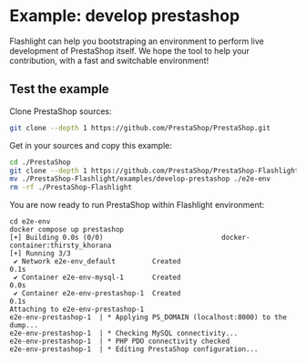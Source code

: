 # Example: develop prestashop

Flashlight can help you bootstraping an environment to perform live development of PrestaShop itself. We hope the tool to help your contribution, with a fast and switchable environment!

## Test the example

Clone PrestaShop sources:

```sh
git clone --depth 1 https://github.com/PrestaShop/PrestaShop.git
```

Get in your sources and copy this example:

```sh
cd ./PrestaShop
git clone --depth 1 https://github.com/PrestaShop/PrestaShop-Flashlight.git
mv ./PrestaShop-Flashlight/examples/develop-prestashop ./e2e-env
rm -rf ./PrestaShop-Flashlight
```

You are now ready to run PrestaShop within Flashlight environment:

```
cd e2e-env
docker compose up prestashop
[+] Building 0.0s (0/0)                             docker-container:thirsty_khorana
[+] Running 3/3
 ✔ Network e2e-env_default         Created                                      0.1s
 ✔ Container e2e-env-mysql-1       Created                                      0.0s
 ✔ Container e2e-env-prestashop-1  Created                                      0.1s
Attaching to e2e-env-prestashop-1
e2e-env-prestashop-1  | * Applying PS_DOMAIN (localhost:8000) to the dump...
e2e-env-prestashop-1  | * Checking MySQL connectivity...
e2e-env-prestashop-1  | * PHP PDO connectivity checked
e2e-env-prestashop-1  | * Editing PrestaShop configuration...
```
